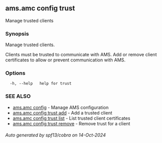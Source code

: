 ## ams.amc config trust

Manage trusted clients

### Synopsis

Manage trusted clients.

Clients must be trusted to communicate with AMS.
Add or remove client certificates to allow or prevent communication with AMS.

### Options

```
  -h, --help   help for trust
```

### SEE ALSO

* [ams.amc config](ams.amc_config.md)	 - Manage AMS configuration
* [ams.amc config trust add](ams.amc_config_trust_add.md)	 - Add a trusted client
* [ams.amc config trust list](ams.amc_config_trust_list.md)	 - List trusted client certificates
* [ams.amc config trust remove](ams.amc_config_trust_remove.md)	 - Remove trust for a client

###### Auto generated by spf13/cobra on 14-Oct-2024
